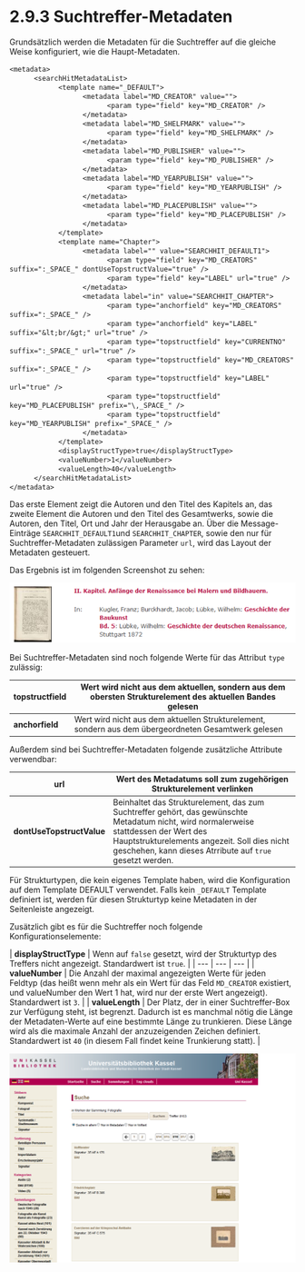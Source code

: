 # 2.9.3 Suchtreffer-Metadaten

Grundsätzlich werden die Metadaten für die Suchtreffer auf die gleiche Weise konfiguriert, wie die Haupt-Metadaten. 

```markup
<metadata>
      <searchHitMetadataList>
            <template name="_DEFAULT">
                  <metadata label="MD_CREATOR" value="">
                        <param type="field" key="MD_CREATOR" />
                  </metadata>
                  <metadata label="MD_SHELFMARK" value="">
                        <param type="field" key="MD_SHELFMARK" />
                  </metadata>
                  <metadata label="MD_PUBLISHER" value="">
                        <param type="field" key="MD_PUBLISHER" />
                  </metadata>
                  <metadata label="MD_YEARPUBLISH" value="">
                        <param type="field" key="MD_YEARPUBLISH" />
                  </metadata>
                  <metadata label="MD_PLACEPUBLISH" value="">
                        <param type="field" key="MD_PLACEPUBLISH" />
                  </metadata>
            </template>
            <template name="Chapter">
                  <metadata label="" value="SEARCHHIT_DEFAULT1">
                        <param type="field" key="MD_CREATORS" suffix=":_SPACE_" dontUseTopstructValue="true" />
                        <param type="field" key="LABEL" url="true" />
                  </metadata>
                  <metadata label="in" value="SEARCHHIT_CHAPTER">
                        <param type="anchorfield" key="MD_CREATORS" suffix=":_SPACE_" />
                        <param type="anchorfield" key="LABEL" suffix="&lt;br/&gt;" url="true" />
                        <param type="topstructfield" key="CURRENTNO" suffix=":_SPACE_" url="true" />
                        <param type="topstructfield" key="MD_CREATORS" suffix=":_SPACE_" />
                        <param type="topstructfield" key="LABEL" url="true" />
                        <param type="topstructfield" key="MD_PLACEPUBLISH" prefix="\,_SPACE_" />
                        <param type="topstructfield" key="MD_YEARPUBLISH" prefix="_SPACE_" />
                  </metadata>
            </template>
            <displayStructType>true</displayStructType>
            <valueNumber>1</valueNumber>
            <valueLength>40</valueLength>
      </searchHitMetadataList>
</metadata>
```

Das erste Element zeigt die Autoren und den Titel des Kapitels  an, das zweite Element die Autoren und den Titel des Gesamtwerks, sowie die Autoren, den Titel, Ort und Jahr der Herausgabe an. Über die Message-Einträge `SEARCHHIT_DEFAULT1`und `SEARCHHIT_CHAPTER`, sowie den nur für Suchtreffer-Metadaten zulässigen Parameter `url`, wird das Layout der Metadaten gesteuert.

Das Ergebnis ist im folgenden Screenshot zu sehen:

![](../../.gitbook/assets/suchtreffer-meta.png)



Bei Suchtreffer-Metadaten sind noch folgende Werte für das Attribut `type` zulässig:

| **topstructfield** | Wert wird nicht aus dem aktuellen, sondern aus dem obersten Strukturelement des aktuellen Bandes gelesen |
| --- | --- |
| **anchorfield** | Wert wird nicht aus dem aktuellen Strukturelement, sondern aus dem übergeordneten Gesamtwerk gelesen |

Außerdem sind bei Suchtreffer-Metadaten folgende zusätzliche Attribute verwendbar:

| **url** | Wert des Metadatums soll zum zugehörigen Strukturelement verlinken |
| --- | --- |
| **dontUseTopstructValue** | Beinhaltet das Strukturelement, das zum Suchtreffer gehört, das gewünschte Metadatum nicht, wird normalerweise stattdessen der Wert des Hauptstrukturelements angezeit. Soll dies nicht geschehen, kann dieses Atrribute auf `true` gesetzt werden. |

Für Strukturtypen, die kein eigenes Template haben, wird die Konfiguration auf dem Template DEFAULT verwendet. Falls kein `_DEFAULT` Template definiert ist, werden für diesen Strukturtyp keine Metadaten in der Seitenleiste angezeigt. 

Zusätzlich gibt es für die Suchtreffer noch folgende Konfigurationselemente:

| **displayStructType** | Wenn auf `false` gesetzt, wird der Strukturtyp des Treffers nicht angezeigt. Standardwert ist `true`.  |
| --- | --- | --- |
| **valueNumber**  | Die Anzahl der maximal angezeigten Werte für jeden Feldtyp \(das heißt wenn mehr als ein Wert für das Feld `MD_CREATOR` existiert, und valueNumber den Wert 1 hat, wird nur der erste Wert angezeigt\). Standardwert ist `3`. |
| **valueLength** | Der Platz, der in einer Suchtreffer-Box zur Verfügung steht, ist begrenzt. Dadurch ist es manchmal nötig die Länge der Metadaten-Werte auf eine bestimmte Länge zu trunkieren. Diese Länge wird als die maximale Anzahl der anzuzeigenden Zeichen definiert. Standardwert ist `40` \(in diesem Fall findet keine Trunkierung statt\). |

![](../../.gitbook/assets/suchtreffer-meta-2.png)

